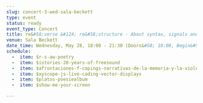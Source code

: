 ```yaml
---
slug: concert-3-wed-sala-beckett
type: event
status: ready
event_type: Concert
title: re&#58;verse &#124; re&#58;structure - About syntax, signals and code.
venue: Sala Beckett
date_time: Wednesday, May 28, 18:00 - 21:30 (Doors&#58; 18:00, Begin&#58; 18:30)
schedule:
  -  item: $r-s-aw-poetry
  -  item: $istories-20-years-of-freesound
  -  item: $afrontaciones-f-copings-narrativas-de-la-memoria-y-la-violencia
  -  item: $xyscope-js-live-coding-vector-displays
  -  item: $platos-poesiealbum
  -  item: $show-me-your-screen

---
```

